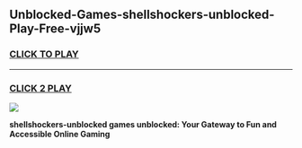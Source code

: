 
## Unblocked-Games-shellshockers-unblocked-Play-Free-vjjw5
<h3>
<a href="https://premium76.site?title=shellshockers-unblocked&ref=23A">CLICK TO PLAY</a></h3>
<hr>

<h3>
<a href="https://premium76.site?title=shellshockers-unblocked&ref=23A">CLICK 2 PLAY</a>
  
</h3>

<a href="https://premium76.site?title=shellshockers-unblocked&ref=23A"><img src="https://clearcache.store/games.png"></a>


**shellshockers-unblocked games unblocked: Your Gateway to Fun and Accessible Online Gaming**
